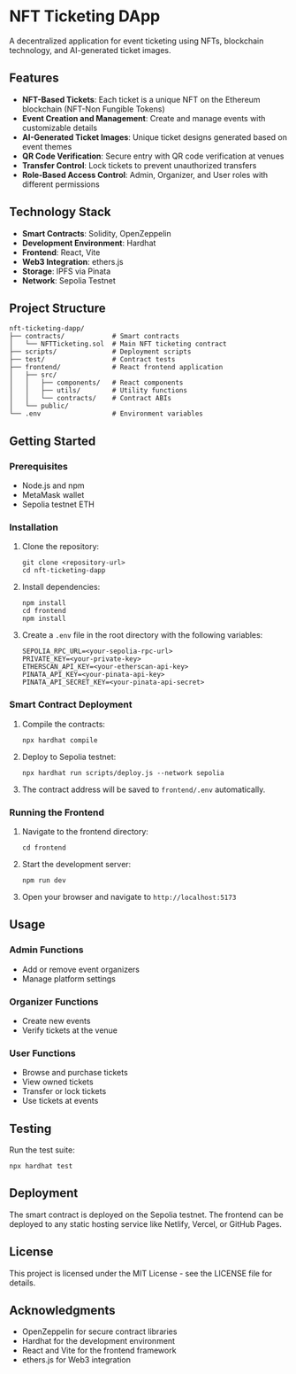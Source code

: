 # NFT Ticketing DApp

A decentralized application for event ticketing using NFTs, blockchain technology, and AI-generated ticket images.

## Features

- **NFT-Based Tickets**: Each ticket is a unique NFT on the Ethereum blockchain (NFT-Non Fungible Tokens)
- **Event Creation and Management**: Create and manage events with customizable details
- **AI-Generated Ticket Images**: Unique ticket designs generated based on event themes
- **QR Code Verification**: Secure entry with QR code verification at venues
- **Transfer Control**: Lock tickets to prevent unauthorized transfers
- **Role-Based Access Control**: Admin, Organizer, and User roles with different permissions

## Technology Stack

- **Smart Contracts**: Solidity, OpenZeppelin
- **Development Environment**: Hardhat
- **Frontend**: React, Vite
- **Web3 Integration**: ethers.js
- **Storage**: IPFS via Pinata
- **Network**: Sepolia Testnet

## Project Structure

```
nft-ticketing-dapp/
├── contracts/            # Smart contracts
│   └── NFTTicketing.sol  # Main NFT ticketing contract
├── scripts/              # Deployment scripts
├── test/                 # Contract tests
├── frontend/             # React frontend application
│   ├── src/
│   │   ├── components/   # React components
│   │   ├── utils/        # Utility functions
│   │   └── contracts/    # Contract ABIs
│   └── public/
└── .env                  # Environment variables
```

## Getting Started

### Prerequisites

- Node.js and npm
- MetaMask wallet
- Sepolia testnet ETH

### Installation

1. Clone the repository:
   ```
   git clone <repository-url>
   cd nft-ticketing-dapp
   ```

2. Install dependencies:
   ```
   npm install
   cd frontend
   npm install
   ```

3. Create a `.env` file in the root directory with the following variables:
   ```
   SEPOLIA_RPC_URL=<your-sepolia-rpc-url>
   PRIVATE_KEY=<your-private-key>
   ETHERSCAN_API_KEY=<your-etherscan-api-key>
   PINATA_API_KEY=<your-pinata-api-key>
   PINATA_API_SECRET_KEY=<your-pinata-api-secret>
   ```

### Smart Contract Deployment

1. Compile the contracts:
   ```
   npx hardhat compile
   ```

2. Deploy to Sepolia testnet:
   ```
   npx hardhat run scripts/deploy.js --network sepolia
   ```

3. The contract address will be saved to `frontend/.env` automatically.

### Running the Frontend

1. Navigate to the frontend directory:
   ```
   cd frontend
   ```

2. Start the development server:
   ```
   npm run dev
   ```

3. Open your browser and navigate to `http://localhost:5173`

## Usage

### Admin Functions

- Add or remove event organizers
- Manage platform settings

### Organizer Functions

- Create new events
- Verify tickets at the venue

### User Functions

- Browse and purchase tickets
- View owned tickets
- Transfer or lock tickets
- Use tickets at events

## Testing

Run the test suite:

```
npx hardhat test
```

## Deployment

The smart contract is deployed on the Sepolia testnet. The frontend can be deployed to any static hosting service like Netlify, Vercel, or GitHub Pages.

## License

This project is licensed under the MIT License - see the LICENSE file for details.

## Acknowledgments

- OpenZeppelin for secure contract libraries
- Hardhat for the development environment
- React and Vite for the frontend framework
- ethers.js for Web3 integration
